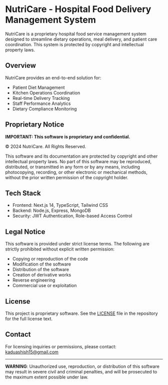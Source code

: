 # NutriCare - Hospital Food Delivery Management System

NutriCare is a proprietary hospital food service management system designed to streamline dietary operations, meal delivery, and patient care coordination. This system is protected by copyright and intellectual property laws.

## Overview

NutriCare provides an end-to-end solution for:
- Patient Diet Management
- Kitchen Operations Coordination
- Real-time Delivery Tracking
- Staff Performance Analytics
- Dietary Compliance Monitoring

## Proprietary Notice

**IMPORTANT: This software is proprietary and confidential.**

© 2024 NutriCare. All Rights Reserved.

This software and its documentation are protected by copyright and other intellectual property laws. No part of this software may be reproduced, distributed, or transmitted in any form or by any means, including photocopying, recording, or other electronic or mechanical methods, without the prior written permission of the copyright holder.

## Tech Stack

- Frontend: Next.js 14, TypeScript, Tailwind CSS
- Backend: Node.js, Express, MongoDB
- Security: JWT Authentication, Role-based Access Control

## Legal Notice

This software is provided under strict license terms. The following are strictly prohibited without explicit written permission:

- Copying or reproduction of the code
- Modification of the software
- Distribution of the software
- Creation of derivative works
- Reverse engineering
- Commercial use or exploitation

## License

This project is proprietary software. See the [LICENSE](LICENSE) file in the repository for the full license text.

## Contact

For licensing inquiries or permissions, please contact:
kaduashish15@gmail.com

---

**WARNING**: Unauthorized use, reproduction, or distribution of this software may result in severe civil and criminal penalties, and will be prosecuted to the maximum extent possible under law. 